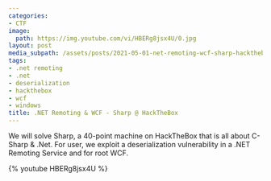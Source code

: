 ```yaml
---
categories:
- CTF
image:
  path: https://img.youtube.com/vi/HBERg8jsx4U/0.jpg
layout: post
media_subpath: /assets/posts/2021-05-01-net-remoting-wcf-sharp-hackthebox
tags:
- .net remoting
- .net
- deserialization
- hackthebox
- wcf
- windows
title: .NET Remoting & WCF - Sharp @ HackTheBox
---
```


We will solve Sharp, a 40-point machine on HackTheBox that is all about C-Sharp & .Net. For user, we exploit a deserialization vulnerability in a .NET Remoting Service and for root WCF.

{% youtube HBERg8jsx4U %}